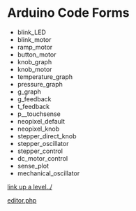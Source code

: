 # Arduino Code Forms

 - blink_LED
 - blink_motor
 - ramp_motor
 - button_motor
 - knob_graph
 - knob_motor
 - temperature_graph
 - pressure_graph
 - g_graph
 - g_feedback
 - t_feedback
 - p__touchsense
 - neopixel_default
 - neopixel_knob
 - stepper_direct_knob
 - stepper_oscillator
 - stepper_control
 - dc_motor_control
 - sense_plot
 - mechanical_oscillator


[link up a level../](../)

[editor.php](editor.php)
